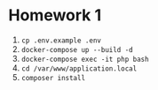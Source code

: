 # Homework 1

1. `cp .env.example .env`
2. `docker-compose up --build -d`
3. `docker-compose exec -it php bash`
4. `cd /var/www/application.local`
5. `composer install`